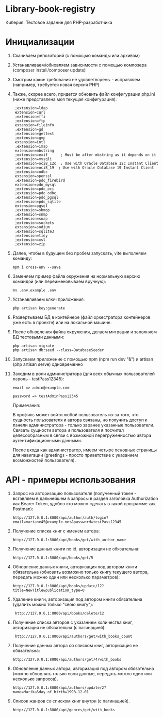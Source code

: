 # Library-book-registry
 Киберия. Тестовое задание для PHP-разработчика
# Инициализации
1) Скачиваем репозиторий (с помощью команды или архивом)
2) Устанавливаем/обновляем зависимости с помощью композера (composer install/composer update)
3) Смотрим какие требования не удовлетворены - исправляем (например, требуется новая версия PHP)
4) Также, скорее всего, придется обновить файл конфигурации php.ini (ниже представлена моя текущая конфигурация):

        ;extension=ldap
        extension=curl
        ;extension=ffi
        ;extension=ftp
        extension=fileinfo
        ;extension=gd
        ;extension=gettext
        ;extension=gmp
        extension=intl
        ;extension=imap
        extension=mbstring
        ;extension=exif      ; Must be after mbstring as it depends on it
        ;extension=mysqli
        ;extension=oci8_12c  ; Use with Oracle Database 12c Instant Client
        ;extension=oci8_19  ; Use with Oracle Database 19 Instant Client
        ;extension=odbc
        extension=openssl
        ;extension=pdo_firebird
        extension=pdo_mysql
        ;extension=pdo_oci
        ;extension=pdo_odbc
        ;extension=pdo_pgsql
        ;extension=pdo_sqlite
        extension=pgsql
        ;extension=shmop        
        ;extension=snmp        
        ;extension=soap
        ;extension=sockets
        extension=sodium
        ;extension=sqlite3
        ;extension=tidy
        ;extension=xsl
        ;extension=zip
   
5) Далее, чтобы в будущем без пробем запускать, vite выполняем команду:

       npm i cross-env --save

6) Заменяем пример файла окружения на нормальную версию командой (или переименовываем вручную):
  
       mv .env.example .env 

7) Устанавливаем ключ приложения:

       php artisan key:generate 

8) Развертываем БД в контейнере (файл оркестратора контейнеров уже есть в проекте) или на локальной машине.
9) После обновления файла окружения, делаем миграции и заполняем БД тестовыми данными:

       php artisan migrate
       php artisan db:seed --class=DatabaseSeeder

10) Запускаем приложение с помощью npm (npm run dev "&") и artisan (php artisan serve) одновременно

11) Заходим в роли администратора (для всех обычных пользователей пароль - testPass12345):

        email => admin@example.com

        password => testAdminPass12345

    Примечания:

    В профиль может войти любой пользователь из-за того, что сущность пользователя и автора связаны, но получить доступ
    к панели администратора - только заранее указанные пользователи. Связать сущности автора и пользователя я посчитал целесообразным
    в связи с возможной перегруженностью автора аутентификационными данными.

    После входа как администратор, имеем четыре основные страницы для навигации
    (greetings - просто приветствие с указанием возможностей пользователя). 

# API - примеры использования
1) Запрос на авторизацию пользователя (полученный токен - вставляем в дальнейшем в запросы в раздел заголовка Authorization как Bearer Token, удобно это можно сделать в такой программе как Postman):

       http://127.0.0.1:8000/api/author/auth/login?email=mariane45@example.net&password=testPass12345

2) Получение списка книг с именем автора:

       http://127.0.0.1:8000/api/books/get/with_author_name

3) Получение данных книги по id, авторизация не обязательна:

       http://127.0.0.1:8000/api/books/get/5

4) Обновление данных книги, авторизация под автором книги обязательна (обновить возможно только книгу текущего автора, передать можно один или несколько параметров):

       http://127.0.0.1:8000/api/books/update/12?title=NewTitle&publication_type=0

5) Удаление книги, авторизация под автором книги обязательна (удалить можно только "свою книгу"):
    
        http://127.0.0.1:8000/api/books/delete/12

6) Получение списка авторов с указанием количества книг, авторизация не обязательна (с пагинацией):

        http://127.0.0.1:8000/api/authors/get/with_books_count

7) Получение данных автора со списком книг, авторизация не обязательна:

       http://127.0.0.1:8000/api/authors/get/4/with_books
   
8) Обновление данных автора, авторизация под автором обязательна (можно обновлять только свои данные, передать можно один или несколько запросов).

       http://127.0.0.1:8000/api/authors/update/2?name=Marika&day_of_birth=1998-12-01

9) Список жанров со списком книг внутри (с пагинацией).

       http://127.0.0.1:8000/api/genres/get/with_books
